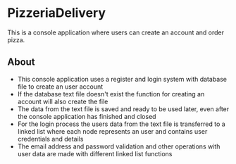 # PizzeriaDelivery
This is a console application where users can create an account and order pizza.
## About
* This console application uses a register and login system with database file to create an user account 
* If the database text file doesn't exist the function for creating an account will also create the file
* The data from the text file is saved and ready to be used later, even after the console application has finished and closed
* For the login process the users data from the text file is transferred to a linked list where each node represents an user and contains user credentials and details
* The email address and password validation and other operations with user data are made with different linked list functions

